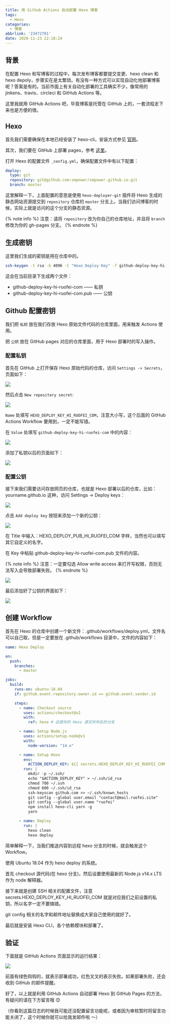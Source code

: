 ```yaml
---
title: 用 Github Actions 自动部署 Hexo 博客
tags:
  - Hexo
categories:
  - 博客
abbrlink: '23472701'
date: 2020-11-23 22:18:24
---
```


## 背景

在配置 Hexo 和写博客的过程中，每次发布博客都要提交变更、hexo clean 和 hexo depoly，步骤实在是太繁琐。有没有一种方式可以实现自动化地部署博客呢？答案是有的。当前市面上有关自动化部署的工具确实不少，像常用的 jinkens、travis、circleci 和 GitHub Actions 等。

这里我就用 GitHub Actions 吧，毕竟博客是托管在 GitHub 上的，一套流程走下来也是方便的很。

<!-- more -->

## Hexo

首先我们需要确保在本地已经安装了 hexo-cli，安装方式参见 [官网](https://hexo.io/zh-cn/docs/)。

其次，我们要在 GitHub 上部署 pages，参考 [这里](https://pages.github.com/)。

打开 Hexo 的配置文件 `_config.yml`，确保配置文件中有以下配置：

```yml
deploy:
  type: git
  repository: git@github.com:smpower/smpower.github.io.git
  branch: master
```

这里解释一下，上面配置的意思是使用 `hexo-deployer-git` 插件将 Hexo 生成的静态网站资源提交到 `repository` 仓库的 `master` 分支上。当我们访问博客的时候，实际上就是访问的这个分支的静态资源。

{% note info %}
注意：请将 `repository` 改为你自己的仓库地址，并且将 `branch` 修改为你的 gh-pages 分支。
{% endnote %}

## 生成密钥

这里我们生成的密钥是用在仓库中的。

```bash
ssh-keygen -t rsa -b 4096 -C "Hexo Deploy Key" -f github-deploy-key-hi-ruofei-com -N ""
```

这会在当前目录下生成两个文件：

- github-deploy-key-hi-ruofei-com —— 私钥
- github-deploy-key-hi-ruofei-com.pub —— 公钥

## Github 配置密钥

我们把 `私钥` 放在我们存放 Hexo 原始文件代码的仓库里面，用来触发 Actions 使用。

把 `公钥` 放在 GitHub pages 对应的仓库里面，用于 Hexo 部署时的写入操作。

### 配置私钥

首先在 GitHub 上打开保存 Hexo 原始代码的仓库，访问 `Settings -> Secrets`，页面如下：

![](https://gitee.com/smpower/oss/raw/master/hi-ruofei.com/m3xXzS.png)

然后点击 `New repository secret`:

![](https://gitee.com/smpower/oss/raw/master/hi-ruofei.com/XdMDG7.png)

`Name` 处填写 `HEXO_DEPLOY_KEY_HI_RUOFEI_COM`，注意大小写，这个后面的 GitHub Actions Workflow 要用到，一定不能写错。

在 `Value` 处填写 `github-deploy-key-hi-ruofei-com` 中的内容：

![](https://gitee.com/smpower/oss/raw/master/hi-ruofei.com/pVy6sf.png)

添加了私钥以后的页面如下：

![](https://gitee.com/smpower/oss/raw/master/hi-ruofei.com/fayLTw.png)

### 配置公钥

接下来我们需要访问存放网页的仓库，也就是 Hexo 部署以后的仓库，比如：yourname.github.io 这种，访问 Settings -> Deploy keys：

![](https://gitee.com/smpower/oss/raw/master/hi-ruofei.com/j4pxPH.png)

点击 `Add deploy key` 按钮来添加一个新的公钥：

![](https://gitee.com/smpower/oss/raw/master/hi-ruofei.com/3KaPrB.png)

在 Title 中输入：HEXO_DEPLOY_PUB_HI_RUOFEI_COM 字样，当然也可以填写其它自定义的名字。

在 Key 中粘贴 github-deploy-key-hi-ruofei-com.pub 文件的内容。

{% note info %}
注意：一定要勾选 Allow write access 来打开写权限，否则无法写入会导致部署失败。
{% endnote %}

![](https://gitee.com/smpower/oss/raw/master/hi-ruofei.com/JHvTlw.png)

最后添加好了公钥的界面如下：

![](https://gitee.com/smpower/oss/raw/master/hi-ruofei.com/asgIIE.png)

## 创建 Workflow

首先在 Hexo 的仓库中创建一个新文件：.github/workflows/deploy.yml，文件名可以自己取，但是一定要放在 .github/workflows 目录中，文件的内容如下：

```yml
name: Hexo Deploy

on:
  push:
    branches:
      - master

jobs:
  build:
    runs-on: ubuntu-18.04
    if: github.event.repository.owner.id == github.event.sender.id

    steps:
      - name: Checkout source
        uses: actions/checkout@v2
        with:
          ref: hexo # 这是你的 Hexo 源文件所在的分支

      - name: Setup Node.js
        uses: actions/setup-node@v1
        with:
          node-version: "14.x"

      - name: Setup Hexo
        env:
          ACTION_DEPLOY_KEY: ${{ secrets.HEXO_DEPLOY_KEY_HI_RUOFEI_COM }}
        run: |
          mkdir -p ~/.ssh/
          echo "$ACTION_DEPLOY_KEY" > ~/.ssh/id_rsa
          chmod 700 ~/.ssh
          chmod 600 ~/.ssh/id_rsa
          ssh-keyscan github.com >> ~/.ssh/known_hosts
          git config --global user.email "contact@mail.ruofei.site"
          git config --global user.name "ruofei"
          npm install hexo-cli yarn -g
          yarn

      - name: Deploy
        run: |
          hexo clean
          hexo deploy
```

简单解释一下，当我们推送内容到远程 hexo 分支的时候，就会触发这个 Workflow。

使用 Ubuntu 18.04 作为 hexo deploy 的系统。

首先 checkout 源代码(在 hexo 分支)，然后设置使用最新的 Node.js v14.x LTS 作为 node 解释器。

接下来就是创建 SSH 相关的配置文件，注意 secrets.HEXO_DEPLOY_KEY_HI_RUOFEI_COM 就是对应我们之前设置的私钥，所以名字一定不要搞错。

git config 相关的名字和邮件地址替换成大家自己使用的就好了。

最后就是安装 Hexo CLI，各个依赖模块和部署了。

## 验证

下面就是 GitHub Actions 页面显示的运行结果：

![](https://gitee.com/smpower/oss/raw/master/hi-ruofei.com/bWdSrU.png)

前面有绿色钩钩的，就表示部署成功，红色叉叉的表示失败。如果部署失败，还会收到 GitHub 的邮件提醒。

好了，以上就是利用 GitHub Actions 自动部署 Hexo 到 GitHub Pages 的方法，有疑问的请在下方留言哦 😊

（你看到这篇日志的时候我可能还没配置留言功能呢，或者因为审核暂时将留言功能关闭了，这个时候你就可以给我发邮件啦 ～）
